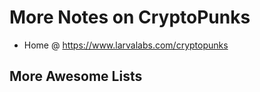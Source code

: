# More Notes on CryptoPunks


- Home @ <https://www.larvalabs.com/cryptopunks>




## More Awesome Lists


